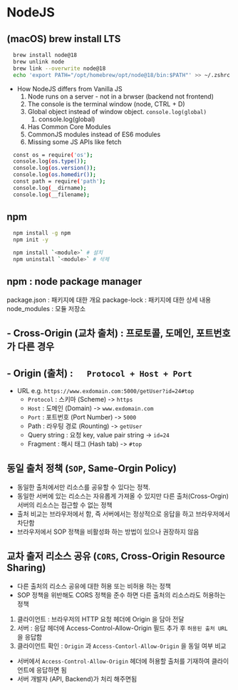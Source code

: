 # NodeJS

## (macOS) brew install LTS

```bash
  brew install node@18
  brew unlink node
  brew link --overwrite node@18
  echo 'export PATH="/opt/homebrew/opt/node@18/bin:$PATH"' >> ~/.zshrc

```

- How NodeJS differs from Vanilla JS
  1. Node runs on a server - not in a brwser (backend not frontend)
  2. The console is the terminal window (node, CTRL + D)
  3. Global object instead of window object. `console.log(global)`
     1. console.log(global)
  4. Has Common Core Modules
  5. CommonJS modules instead of ES6 modules
  6. Missing some JS APIs like fetch

```bash
  const os = require('os');
  console.log(os.type());
  console.log(os.version());
  console.log(os.homedir());
  const path = require('path');
  console.log(__dirname);
  console.log(__filename);
```

## npm

```bash
  npm install -g npm
  npm init -y

  npm install `<module>` # 설치
  npm uninstall `<module>` # 삭제
```

## npm : node package manager

package.json : 패키지에 대한 개요
package-lock : 패키지에 대한 상세 내용
node_modules : 모듈 저장소

## - Cross-Origin (교차 출처) : 프로토콜, 도메인, 포트번호 가 다른 경우

## - Origin (출처) : &emsp; `Protocol + Host + Port`

- URL e.g. `https://www.exdomain.com:5000/getUser?id=24#top`
  - `Protocol` : 스키마 (Scheme) -> `https`
  - `Host` : 도메인 (Domain) -> `www.exdomain.com`
  - `Port` : 포트번호 (Port Number) -> `5000`
  - Path : 라우팅 경로 (Rounting) -> `getUser`
  - Query string : 요청 key, value pair string -> `id=24`
  - Fragment : 해시 태그 (Hash tab) -> `#top`

## 동일 출처 정책 (`SOP`, Same-Orgin Policy)

- 동일한 출처에서만 리소스를 공유할 수 있다는 정책.
- 동일한 서버에 있는 리소스는 자유롭게 가져올 수 있지만 다른 출처(Cross-Orgin) 서버의 리소스는 접근할 수 없는 정책
- 출처 비교는 브라우저에서 함, 즉 서버에서는 정상적으로 응답을 하고 브라우저에서 차단함
- 브라우저에서 SOP 정책을 비활성화 하는 방법이 있으나 권장하지 않음

## 교차 출저 리소스 공유 (`CORS`, Cross-Origin Resource Sharing)

- 다른 출처의 리소스 공유에 대한 허용 또는 비허용 하는 정책
- SOP 정책을 위반해도 CORS 정책을 준수 하면 다른 출처의 리소스라도 허용하는 정책

 1. 클라이언트 : 브라우저의 HTTP 요청 헤더에 Origin 을 담아 전달
 2. 서버 : 응답 헤더에 Access-Control-Allow-Origin 필드 추가 후 `허용된 출처 URL` 을 응답함
 3. 클라이언트 확인 : `Origin` 과 `Access-Contorl-Allow-Origin` 을 동일 여부 비교

- 서버에서 `Access-Control-Allow-Origin` 헤더에 허용할 출처를 기재하여 클라이언트에 응답하면 됨
- 서버 개발자 (API, Backend)가 처리 해주면됨
